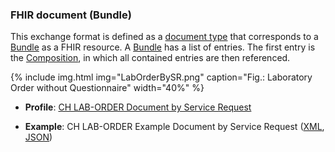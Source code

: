 <!-- markdownlint-disable MD041 -->

### FHIR document (Bundle)

This exchange format is defined as a [document type](https://www.hl7.org/fhir/documents.html) that corresponds to a [Bundle](https://www.hl7.org/fhir/bundle.html) as a FHIR resource. A [Bundle](https://www.hl7.org/fhir/bundle.html) has a list of entries. The first entry is the [Composition](https://www.hl7.org/fhir/composition.html), in which all contained entries are then referenced.

{% include img.html img="LabOrderBySR.png" caption="Fig.: Laboratory Order without Questionnaire" width="40%" %}

* **Profile**: [CH LAB-ORDER Document by Service Request](StructureDefinition-ch-lab-order-document.html)

* **Example**: CH LAB-ORDER Example Document by Service Request ([XML](Bundle-ch-lab-order-document.xml.html), [JSON](Bundle-ch-lab-order-document.json.html))
